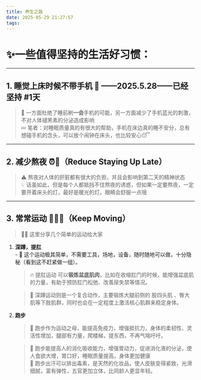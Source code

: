 ```yaml
---
title: 养生之路
date: 2025-05-29 21:27:57
tags:
---
```


# ✨一些值得坚持的生活好习惯：

---

## 1. 睡觉上床时候不带手机 📵 ——2025.5.28——已经坚持 #1天

> 🌙 一方面杜绝了睡前刷**一会**手机的可能，另一方面减少了手机蓝光的刺激，不对人体褪黑素的分泌造成影响  
> 💤 笔者：对睡眠质量真的有很大的帮助，手机在床边真的睡不安分，总有想碰手机的念头，可以放个闹钟在床头，也比较安心😴

---

## 2. 减少熬夜 ⏰🌙（Reduce Staying Up Late）

> ⚠️ 熬夜对人体的肝脏都有很大的负担，并且会影响到第二天的精神状态  
> 💡 话虽如此，但是每个人都抵挡不住熬夜的诱惑，但如果一定要熬夜，一定要开着床头的灯，最好是暖光的灯。眼睛会舒服一点哦

---

## 3. 常常运动 🏃‍♂️💪（Keep Moving）
> 🚴‍♀️ 这里分享几个简单的运动给大家  
1. **深蹲，提肛**  
       - 💺 这个运动极其简单，不需要工具，场地，设备，随时随地可以做，十分隐秘（看到这不赶紧做一组）。
       
	> 🔥 提肛运动 可以**锻炼盆底肌肉**，比如在收缩肛门的时候，能增强盆底肌的力量，有助于预防肛门松弛、改善尿失禁等情况。
  
	> 🦵 深蹲运动则是一个复合动作，主要锻炼大腿前侧的 股四头肌 、臀大肌等下肢肌群，同时也会在一定程度上激活核心肌群来稳定身体。
	
2. **跑步**  
    > 👟 跑步作为运动之母，能提高免疫力，增强抵抗力，身体的柔韧性、灵活性增加，腿部有力量，爬楼梯，提东西，不再气喘吁吁。 

    > 🌟 跑步能提高人的消化吸收能力，增强胃动力，促进消化液的分泌，使人食欲大增，胃口好，睡眠质量提高，身体更加健康  
    > 💫 跑步出汗可以排出毒素，是天然的化妆品，使人皮肤变得紧致，光滑细腻，富有弹性，五官更加立体，比同龄人更显年轻。